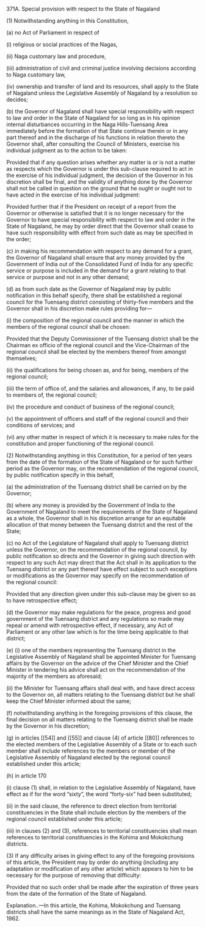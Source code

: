 371A. Special provision with respect to the State of Nagaland

(1) Notwithstanding anything in this Constitution,

(a) no Act of Parliament in respect of

(i) religious or social practices of the Nagas,

(ii) Naga customary law and procedure,

(iii) administration of civil and criminal justice involving decisions according to Naga customary law,

(iv) ownership and transfer of land and its resources, shall apply to the State of Nagaland unless the Legislative Assembly of Nagaland by a resolution so decides;

(b) the Governor of Nagaland shall have special responsibility with respect to law and order in the State of Nagaland for so long as in his opinion internal disturbances occurring in the Naga Hills-Tuensang Area immediately before the formation of that State continue therein or in any part thereof and in the discharge of his functions in relation thereto the Governor shall, after consulting the Council of Ministers, exercise his individual judgment as to the action to be taken:

Provided that if any question arises whether any matter is or is not a matter as respects which the Governor is under this sub-clause required to act in the exercise of his individual judgment, the decision of the Governor in his discretion shall be final, and the validity of anything done by the Governor shall not be called in question on the ground that he ought or ought not to have acted in the exercise of his individual judgment:

Provided further that if the President on receipt of a report from the Governor or otherwise is satisfied that it is no longer necessary for the Governor to have special responsibility with respect to law and order in the State of Nagaland, he may by order direct that the Governor shall cease to have such responsibility with effect from such date as may be specified in the order;

(c) in making his recommendation with respect to any demand for a grant, the Governor of Nagaland shall ensure that any money provided by the Government of India out of the Consolidated Fund of India for any specific service or purpose is included in the demand for a grant relating to that service or purpose and not in any other demand;

(d) as from such date as the Governor of Nagaland may by public notification in this behalf specify, there shall be established a regional council for the Tuensang district consisting of thirty-five members and the Governor shall in his discretion make rules providing for—

(i) the composition of the regional council and the manner in which the members of the regional council shall be chosen:

Provided that the Deputy Commissioner of the Tuensang district shall be the Chairman ex officio of the regional council and the Vice-Chairman of the regional council shall be elected by the members thereof from amongst themselves;

(ii) the qualifications for being chosen as, and for being, members of the regional council;

(iii) the term of office of, and the salaries and allowances, if any, to be paid to members of, the regional council;

(iv) the procedure and conduct of business of the regional council;

(v) the appointment of officers and staff of the regional council and their conditions of services; and

(vi) any other matter in respect of which it is necessary to make rules for the constitution and proper functioning of the regional council.

(2) Notwithstanding anything in this Constitution, for a period of ten years from the date of the formation of the State of Nagaland or for such further period as the Governor may, on the recommendation of the regional council, by public notification specify in this behalf,

(a) the administration of the Tuensang district shall be carried on by the Governor;

(b) where any money is provided by the Government of India to the Government of Nagaland to meet the requirements of the State of Nagaland as a whole, the Governor shall in his discretion arrange for an equitable allocation of that money between the Tuensang district and the rest of the State;

(c) no Act of the Legislature of Nagaland shall apply to Tuensang district unless the Governor, on the recommendation of the regional council, by public notification so directs and the Governor in giving such direction with respect to any such Act may direct that the Act shall in its application to the Tuensang district or any part thereof have effect subject to such exceptions or modifications as the Governor may specify on the recommendation of the regional council:

Provided that any direction given under this sub-clause may be given so as to have retrospective effect;

(d) the Governor may make regulations for the peace, progress and good government of the Tuensang district and any regulations so made may repeal or amend with retrospective effect, if necessary, any Act of Parliament or any other law which is for the time being applicable to that district;

(e) (i) one of the members representing the Tuensang district in the Legislative Assembly of Nagaland shall be appointed Minister for Tuensang affairs by the Governor on the advice of the Chief Minister and the Chief Minister in tendering his advice shall act on the recommendation of the majority of the members as aforesaid;

(ii) the Minister for Tuensang affairs shall deal with, and have direct access to the Governor on, all matters relating to the Tuensang district but he shall keep the Chief Minister informed about the same;

(f) notwithstanding anything in the foregoing provisions of this clause, the final decision on all matters relating to the Tuensang district shall be made by the Governor in his discretion;

(g) in articles [[54]] and [[55]] and clause (4) of article [[80]]  references to the elected members of the Legislative Assembly of a State or to each such member shall include references to the members or member of the Legislative Assembly of Nagaland elected by the regional council established under this article;

(h) in article 170

(i) clause (1) shall, in relation to the Legislative Assembly of Nagaland, have effect as if for the word “sixty”, the word “forty-six” had been substituted;

(ii) in the said clause, the reference to direct election from territorial constituencies in the State shall include election by the members of the regional council established under this article;

(iii) in clauses (2) and (3), references to territorial constituencies shall mean references to territorial constituencies in the Kohima and Mokokchung districts.

(3) If any difficulty arises in giving effect to any of the foregoing provisions of this article, the President may by order do anything (including any adaptation or modification of any other article) which appears to him to be necessary for the purpose of removing that difficulty:

Provided that no such order shall be made after the expiration of three years from the date of the formation of the State of Nagaland.

Explanation..—In this article, the Kohima, Mokokchung and Tuensang districts shall have the same meanings as in the State of Nagaland Act, 1962.

